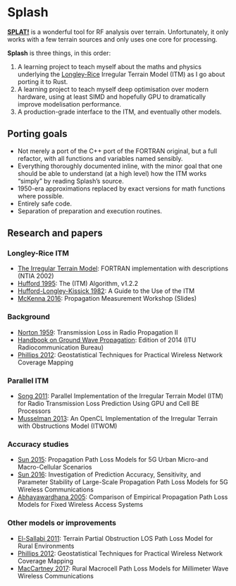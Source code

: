 # Splash

**[SPLAT!]** is a wonderful tool for RF analysis over terrain. Unfortunately,
it only works with a few terrain sources and only uses one core for processing.

[SPLAT!]: http://www.qsl.net/kd2bd/splat.html

**Splash** is three things, in this order:

1. A learning project to teach myself about the maths and physics underlying
   the [Longley-Rice] Irregular Terrain Model (ITM) as I go about porting it to
   Rust.
2. A learning project to teach myself deep optimisation over modern hardware,
   using at least SIMD and hopefully GPU to dramatically improve modelisation
   performance.
3. A production-grade interface to the ITM, and eventually other models.

[Longley-Rice]: https://en.wikipedia.org/wiki/Longley%E2%80%93Rice_model

## Porting goals

 - Not merely a port of the C++ port of the FORTRAN original, but a full
   refactor, with all functions and variables named sensibly.
 - Everything thoroughly documented inline, with the minor goal that one should
   be able to understand (at a high level) how the ITM works “simply” by
   reading Splash’s source.
 - 1950-era approximations replaced by exact versions for math functions where
   possible.
 - Entirely safe code.
 - Separation of preparation and execution routines.

## Research and papers

### Longley-Rice ITM

 - [The Irregular Terrain Model]: FORTRAN implementation with descriptions (NTIA 2002)
 - [Hufford 1995]: The (ITM) Algorithm, v1.2.2
 - [Hufford-Longley-Kissick 1982]: A Guide to the Use of the ITM
 - [McKenna 2016]: Propagation Measurement Workshop (Slides)

### Background

 - [Norton 1959]: Transmission Loss in Radio Propagation II
 - [Handbook on Ground Wave Propagation]: Edition of 2014 (ITU Radiocommunication Bureau)
 - [Phillips 2012]: Geostatistical Techniques for Practical Wireless Network Coverage Mapping

### Parallel ITM

 - [Song 2011]: Parallel Implementation of the Irregular Terrain Model (ITM) for Radio Transmission Loss Prediction Using GPU and Cell BE Processors
 - [Musselman 2013]: An OpenCL Implementation of the Irregular Terrain with Obstructions Model (ITWOM)

### Accuracy studies

 - [Sun 2015]: Propagation Path Loss Models for 5G Urban Micro-and Macro-Cellular Scenarios
 - [Sun 2016]: Investigation of Prediction Accuracy, Sensitivity, and Parameter Stability of Large-Scale Propagation Path Loss Models for 5G Wireless Communications
 - [Abhayawardhana 2005]: Comparison of Empirical Propagation Path Loss Models for Fixed Wireless Access Systems

### Other models or improvements

 - [El-Sallabi 2011]: Terrain Partial Obstruction LOS Path Loss Model for Rural Environments
 - [Phillips 2012]: Geostatistical Techniques for Practical Wireless Network Coverage Mapping
 - [MacCartney 2017]: Rural Macrocell Path Loss Models for Millimeter Wave Wireless Communications

[The Irregular Terrain Model]: https://www.its.bldrdoc.gov/media/50674/itm.pdf
[Hufford 1995]: https://www.its.bldrdoc.gov/media/50676/itm_alg.pdf
[Hufford-Longley-Kissick 1982]: https://www.ntia.doc.gov/files/ntia/publications/ntia_82-100_20121129145031_555510.pdf
[McKenna 2016]: https://www.its.bldrdoc.gov/resources/workshops/propagation-measurement-workshops-webinars.aspx
[Norton 1959]: https://nvlpubs.nist.gov/nistpubs/Legacy/TN/nbstechnicalnote12.pdf
[Handbook on Ground Wave Propagation]: https://www.itu.int/dms_pub/itu-r/opb/hdb/R-HDB-59-2014-PDF-E.pdf
[Phillips 2012]: https://core.ac.uk/display/54849067
[Song 2011]: https://ieeexplore.ieee.org/document/5680900/
[Musselman 2013]: https://github.com/amusselm/Parallel-LRP/blob/master/documents/report.pdf
[Sun 2016]: https://arxiv.org/abs/1603.04404
[Sun 2015]: https://arxiv.org/abs/1511.07311
[Abhayawardhana 2005]: https://ieeexplore.ieee.org/document/1543252
[El-Sallabi 2011]: https://ieeexplore.ieee.org/document/5701648
[MacCartney 2017]: https://ieeexplore.ieee.org/document/7914696
